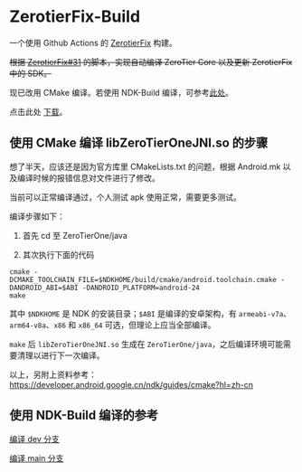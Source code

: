 ZerotierFix-Build
======

一个使用 Github Actions 的 [ZerotierFix](https://github.com/kaaass/ZerotierFix) 构建。

~~根据 [ZerotierFix#31](https://github.com/kaaass/ZerotierFix/issues/31) 的脚本，实现自动编译 ZeroTier Core 以及更新 ZerotierFix 中的 SDK。~~

现已改用 CMake 编译。若使用 NDK-Build 编译，可参考[此处](https://github.com/sffxzzp/ZerotierFix-Build#%E4%BD%BF%E7%94%A8-ndk-build-%E7%BC%96%E8%AF%91%E7%9A%84%E5%8F%82%E8%80%83)。

点击此处 [下载](https://nightly.ore-imo.tk/ZerotierFix-Build)。

使用 CMake 编译 libZeroTierOneJNI.so 的步骤
------

想了半天，应该还是因为官方库里 CMakeLists.txt 的问题，根据 Android.mk 以及编译时候的报错信息对文件进行了修改。

当前可以正常编译通过，个人测试 apk 使用正常，需要更多测试。

编译步骤如下：
1. 首先 cd 至 ZeroTierOne/java

2. 其次执行下面的代码

``` shell
cmake -DCMAKE_TOOLCHAIN_FILE=$NDKHOME/build/cmake/android.toolchain.cmake -DANDROID_ABI=$ABI -DANDROID_PLATFORM=android-24
make
```

其中 `$NDKHOME` 是 NDK 的安装目录；`$ABI` 是编译的安卓架构，有 `armeabi-v7a`、`arm64-v8a`、`x86` 和 `x86_64` 可选，但理论上应当全部编译。

`make` 后 `libZeroTierOneJNI.so` 生成在 `ZeroTierOne/java`，之后编译环境可能需要清理以进行下一次编译。

以上，另附上资料参考：https://developer.android.google.cn/ndk/guides/cmake?hl=zh-cn

使用 NDK-Build 编译的参考
------
[编译 dev 分支](https://github.com/sffxzzp/ZerotierFix-Build/tree/b8b7b28d26f1ada9e272d43dfb7283ccc231fcdd)

[编译 main 分支](https://github.com/sffxzzp/ZerotierFix-Build/tree/94add5f4cc6f0fb8c1237fa9b822708848d9221c)

